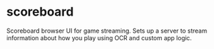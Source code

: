 # scoreboard
Scoreboard browser UI for game streaming. Sets up a server to stream information about how you play using OCR  and custom app logic. 
